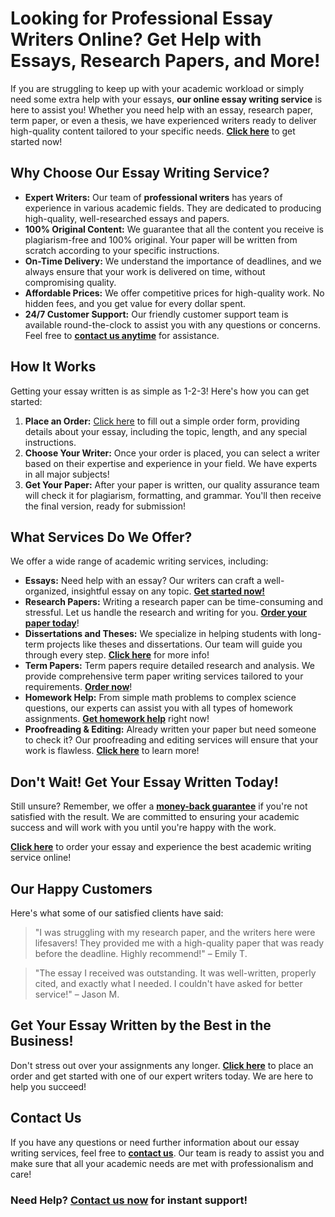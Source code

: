 # Looking for Professional Essay Writers Online? Get Help with Essays, Research Papers, and More!

If you are struggling to keep up with your academic workload or simply need some extra help with your essays, **our online essay writing service** is here to assist you! Whether you need help with an essay, research paper, term paper, or even a thesis, we have experienced writers ready to deliver high-quality content tailored to your specific needs. **[Click here](https://tinyurl.com/topessay?keyword=essay+writer+online)** to get started now!

## Why Choose Our Essay Writing Service?

- **Expert Writers:** Our team of **professional writers** has years of experience in various academic fields. They are dedicated to producing high-quality, well-researched essays and papers.
- **100% Original Content:** We guarantee that all the content you receive is plagiarism-free and 100% original. Your paper will be written from scratch according to your specific instructions.
- **On-Time Delivery:** We understand the importance of deadlines, and we always ensure that your work is delivered on time, without compromising quality.
- **Affordable Prices:** We offer competitive prices for high-quality work. No hidden fees, and you get value for every dollar spent.
- **24/7 Customer Support:** Our friendly customer support team is available round-the-clock to assist you with any questions or concerns. Feel free to **[contact us anytime](https://tinyurl.com/topessay?keyword=essay+writer+online)** for assistance.

## How It Works

Getting your essay written is as simple as 1-2-3! Here's how you can get started:

1. **Place an Order:** [Click here](https://tinyurl.com/topessay?keyword=essay+writer+online) to fill out a simple order form, providing details about your essay, including the topic, length, and any special instructions.
2. **Choose Your Writer:** Once your order is placed, you can select a writer based on their expertise and experience in your field. We have experts in all major subjects!
3. **Get Your Paper:** After your paper is written, our quality assurance team will check it for plagiarism, formatting, and grammar. You'll then receive the final version, ready for submission!

## What Services Do We Offer?

We offer a wide range of academic writing services, including:

- **Essays:** Need help with an essay? Our writers can craft a well-organized, insightful essay on any topic. **[Get started now!](https://tinyurl.com/topessay?keyword=essay+writer+online)**
- **Research Papers:** Writing a research paper can be time-consuming and stressful. Let us handle the research and writing for you. **[Order your paper today](https://tinyurl.com/topessay?keyword=essay+writer+online)**!
- **Dissertations and Theses:** We specialize in helping students with long-term projects like theses and dissertations. Our team will guide you through every step. **[Click here](https://tinyurl.com/topessay?keyword=essay+writer+online)** for more info!
- **Term Papers:** Term papers require detailed research and analysis. We provide comprehensive term paper writing services tailored to your requirements. **[Order now](https://tinyurl.com/topessay?keyword=essay+writer+online)**!
- **Homework Help:** From simple math problems to complex science questions, our experts can assist you with all types of homework assignments. **[Get homework help](https://tinyurl.com/topessay?keyword=essay+writer+online)** right now!
- **Proofreading & Editing:** Already written your paper but need someone to check it? Our proofreading and editing services will ensure that your work is flawless. **[Click here](https://tinyurl.com/topessay?keyword=essay+writer+online)** to learn more!

## Don't Wait! Get Your Essay Written Today!

Still unsure? Remember, we offer a **[money-back guarantee](https://tinyurl.com/topessay?keyword=essay+writer+online)** if you're not satisfied with the result. We are committed to ensuring your academic success and will work with you until you're happy with the work.

**[Click here](https://tinyurl.com/topessay?keyword=essay+writer+online)** to order your essay and experience the best academic writing service online!

## Our Happy Customers

Here's what some of our satisfied clients have said:

> "I was struggling with my research paper, and the writers here were lifesavers! They provided me with a high-quality paper that was ready before the deadline. Highly recommend!" – Emily T.

> "The essay I received was outstanding. It was well-written, properly cited, and exactly what I needed. I couldn't have asked for better service!" – Jason M.

## Get Your Essay Written by the Best in the Business!

Don't stress out over your assignments any longer. **[Click here](https://tinyurl.com/topessay?keyword=essay+writer+online)** to place an order and get started with one of our expert writers today. We are here to help you succeed!

## Contact Us

If you have any questions or need further information about our essay writing services, feel free to **[contact us](https://tinyurl.com/topessay?keyword=essay+writer+online)**. Our team is ready to assist you and make sure that all your academic needs are met with professionalism and care!

### Need Help? **[Contact us now](https://tinyurl.com/topessay?keyword=essay+writer+online)** for instant support!
